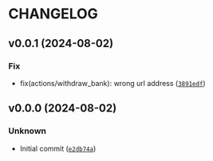 # CHANGELOG

## v0.0.1 (2024-08-02)

### Fix

* fix(actions/withdraw_bank): wrong url address ([`3891edf`](https://github.com/gszkopinski/artifactsmmo-python-sdk/commit/3891edf62300448850435145853ffe46b4a78b9c))

## v0.0.0 (2024-08-02)

### Unknown

* Initial commit ([`e2db74a`](https://github.com/gszkopinski/artifactsmmo-python-sdk/commit/e2db74ac75ae9e03a3664f1d0600632ce0e0852a))
